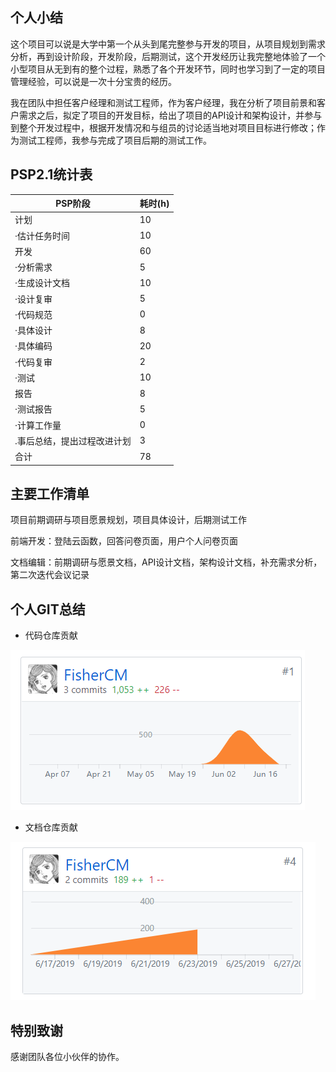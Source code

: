 ## 个人小结
   这个项目可以说是大学中第一个从头到尾完整参与开发的项目，从项目规划到需求分析，再到设计阶段，开发阶段，后期测试，这个开发经历让我完整地体验了一个小型项目从无到有的整个过程，熟悉了各个开发环节，同时也学习到了一定的项目管理经验，可以说是一次十分宝贵的经历。
   
   我在团队中担任客户经理和测试工程师，作为客户经理，我在分析了项目前景和客户需求之后，拟定了项目的开发目标，给出了项目的API设计和架构设计，并参与到整个开发过程中，根据开发情况和与组员的讨论适当地对项目目标进行修改；作为测试工程师，我参与完成了项目后期的测试工作。

## PSP2.1统计表

| PSP阶段 | 耗时(h) |
| --------- | - |
| 计划 | 10 |
| ·估计任务时间 | 10 |
| 开发 | 60 |
| ·分析需求 | 5 |
| ·生成设计文档 | 10 |
| ·设计复审 | 5 |
| ·代码规范 | 0 |
| ·具体设计 | 8 |
| ·具体编码 | 20 |
| ·代码复审 | 2 |
| ·测试 | 10 |
| 报告 | 8 |
| ·测试报告 | 5 |
| ·计算工作量 | 0 |
| .事后总结，提出过程改进计划 | 3 |
| 合计 | 78 |

## 主要工作清单

项目前期调研与项目愿景规划，项目具体设计，后期测试工作

前端开发：登陆云函数，回答问卷页面，用户个人问卷页面

文档编辑：前期调研与愿景文档，API设计文档，架构设计文档，补充需求分析，第二次迭代会议记录

## 个人GIT总结
* 代码仓库贡献

![](contribution-image/Project-LJY.png)

* 文档仓库贡献

![](contribution-image/Dashboard-LJY.png)


## 特别致谢
感谢团队各位小伙伴的协作。
